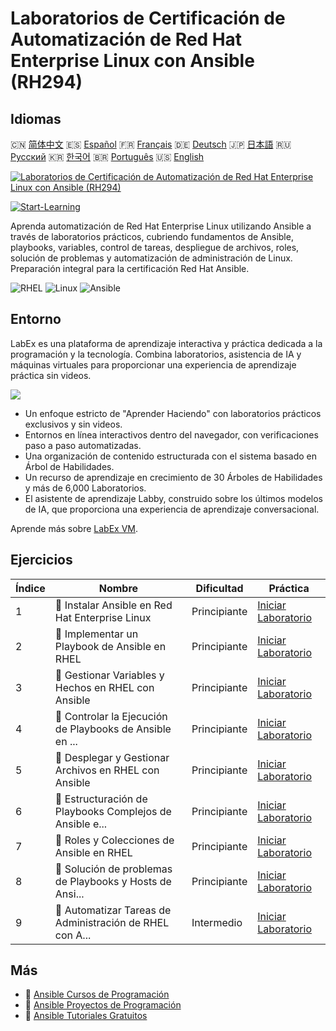 # Laboratorios de Certificación de Automatización de Red Hat Enterprise Linux con Ansible (RH294)

## Idiomas

🇨🇳 [简体中文](README_zh.md) 🇪🇸 [Español](README_es.md) 🇫🇷 [Français](README_fr.md) 🇩🇪 [Deutsch](README_de.md) 🇯🇵 [日本語](README_ja.md) 🇷🇺 [Русский](README_ru.md) 🇰🇷 [한국어](README_ko.md) 🇧🇷 [Português](README_pt.md) 🇺🇸 [English](README.md) 

[![Laboratorios de Certificación de Automatización de Red Hat Enterprise Linux con Ansible (RH294)](https://cover-creator.labex.io/red-hat-enterprise-linux-automation-with-ansible-rh294.png?lang=es)](https://labex.io/es/courses/red-hat-enterprise-linux-automation-with-ansible-rh294)

[![Start-Learning](https://img.shields.io/badge/Start-Learning-whitesmoke?style=for-the-badge)](https://labex.io/es/courses/red-hat-enterprise-linux-automation-with-ansible-rh294)

Aprenda automatización de Red Hat Enterprise Linux utilizando Ansible a través de laboratorios prácticos, cubriendo fundamentos de Ansible, playbooks, variables, control de tareas, despliegue de archivos, roles, solución de problemas y automatización de administración de Linux. Preparación integral para la certificación Red Hat Ansible.

![RHEL](https://img.shields.io/badge/RHEL-whitesmoke?style=for-the-badge&logo=rhel)
![Linux](https://img.shields.io/badge/Linux-whitesmoke?style=for-the-badge&logo=linux)
![Ansible](https://img.shields.io/badge/Ansible-whitesmoke?style=for-the-badge&logo=ansible)


## Entorno

LabEx es una plataforma de aprendizaje interactiva y práctica dedicada a la programación y la tecnología. Combina laboratorios, asistencia de IA y máquinas virtuales para proporcionar una experiencia de aprendizaje práctica sin videos.

![](https://tutorial-screenshot.getvm.io/images/vm-1725247253.png)

- Un enfoque estricto de "Aprender Haciendo" con laboratorios prácticos exclusivos y sin videos.
- Entornos en línea interactivos dentro del navegador, con verificaciones paso a paso automatizadas.
- Una organización de contenido estructurada con el sistema basado en Árbol de Habilidades.
- Un recurso de aprendizaje en crecimiento de 30 Árboles de Habilidades y más de 6,000 Laboratorios.
- El asistente de aprendizaje Labby, construido sobre los últimos modelos de IA, que proporciona una experiencia de aprendizaje conversacional.

Aprende más sobre [LabEx VM](https://support.labex.io/using-labex/virtual-machine).

## Ejercicios

|   Índice | Nombre                                                   | Dificultad   | Práctica                                                                                                                                        |
|----------|----------------------------------------------------------|--------------|-------------------------------------------------------------------------------------------------------------------------------------------------|
|        1 | 📖 Instalar Ansible en Red Hat Enterprise Linux          | Principiante | <a target='_blank' href='https://labex.io/es/tutorials/rhel-install-ansible-on-red-hat-enterprise-linux-590544'>Iniciar Laboratorio</a>         |
|        2 | 📖 Implementar un Playbook de Ansible en RHEL            | Principiante | <a target='_blank' href='https://labex.io/es/tutorials/ansible-implement-an-ansible-playbook-on-rhel-590552'>Iniciar Laboratorio</a>            |
|        3 | 📖 Gestionar Variables y Hechos en RHEL con Ansible      | Principiante | <a target='_blank' href='https://labex.io/es/tutorials/ansible-manage-variables-and-facts-in-rhel-with-ansible-590560'>Iniciar Laboratorio</a>  |
|        4 | 📖 Controlar la Ejecución de Playbooks de Ansible en ... | Principiante | <a target='_blank' href='https://labex.io/es/tutorials/rhel-control-ansible-playbook-execution-on-rhel-590569'>Iniciar Laboratorio</a>          |
|        5 | 📖 Desplegar y Gestionar Archivos en RHEL con Ansible    | Principiante | <a target='_blank' href='https://labex.io/es/tutorials/ansible-deploy-and-manage-files-on-rhel-with-ansible-590573'>Iniciar Laboratorio</a>     |
|        6 | 📖 Estructuración de Playbooks Complejos de Ansible e... | Principiante | <a target='_blank' href='https://labex.io/es/tutorials/ansible-structuring-complex-ansible-playbooks-on-rhel-590576'>Iniciar Laboratorio</a>    |
|        7 | 📖 Roles y Colecciones de Ansible en RHEL                | Principiante | <a target='_blank' href='https://labex.io/es/tutorials/ansible-ansible-roles-and-collections-on-rhel-590574'>Iniciar Laboratorio</a>            |
|        8 | 📖 Solución de problemas de Playbooks y Hosts de Ansi... | Principiante | <a target='_blank' href='https://labex.io/es/tutorials/ansible-troubleshoot-ansible-playbooks-and-hosts-on-rhel-590577'>Iniciar Laboratorio</a> |
|        9 | 📖 Automatizar Tareas de Administración de RHEL con A... | Intermedio   | <a target='_blank' href='https://labex.io/es/tutorials/ansible-automate-rhel-administration-tasks-with-ansible-590613'>Iniciar Laboratorio</a>  |

## Más

- 🔗 [Ansible Cursos de Programación](https://github.com/labex-labs/awesome-programming-courses)
- 🔗 [Ansible Proyectos de Programación](https://github.com/labex-labs/awesome-programming-projects)
- 🔗 [Ansible Tutoriales Gratuitos](https://github.com/labex-labs/ansible-free-tutorials)

